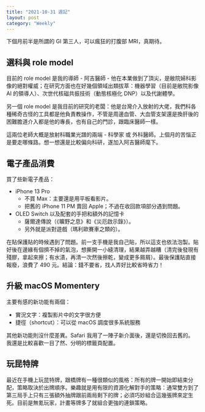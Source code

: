 ```yaml
---
title: "2021-10-31 週記"
layout: post
category: "Weekly"
---
```


下個月前半是所謂的 GI 第三人，可以瘋狂的打腹部 MRI，真期待。

## 選科與 role model

目前的 role model 是我的導師 - 阿吉醫師 - 他在本業做到了頂尖，是敝院婦科影像的絕對權威；在研究方面也在好幾個領域出類拔萃：機器學習（目前是敝院影像 AI 的領導人）、次世代核磁共振技術（動態核極化 DNP）以及代謝體學。

另一個 role model 是我目前的研究的老闆：他是台灣介入放射的大佬，我們科各種稀奇古怪的工具都是他負責教操作，不管是周邊血管、大血管支架還是換肝後的困難膽道介入都是他的專長，也有自己的門診，跟臨床醫師一樣。

這兩位老師大概是放射科職業光譜的兩端 - 科學家 或 外科醫師。上個月的苦惱正是要走哪條路。想一想還是比較偏向科研，遂加入阿吉醫師麾下。

## 電子產品消費

買了些新電子產品：

- iPhone 13 Pro
  - 不買 Max：主要還是用平板看影片。
  - 把舊的 iPhone 11 PM 賣回 Apple；不過在收回款項部分遇到問題。
- OLED Switch 以及配套的手把和額外的記憶卡
  - 薩爾達傳說（《曠野之息》和《災厄啟示錄》）。
  - 另外就是派對遊戲（瑪利歐賽車之類的）。

在貼保護貼的時候遇到了問題。前一支手機是我自己貼，所以這支也依法泡製。貼好後在邊緣有個擠不掉的氣泡，想撕開一小縫清理，結果越弄越糟（清完後發現有殘膠，拿起來擦；有水漬，再清一次然後擦乾，變成更多屑屑）。最後保護貼直接報廢，浪費了 490 元。結論：錢不要省，找人弄好比較省時省力！

## 升級 macOS Momentery

主要有感的新功能有兩個：

- 實況文字：複製影片中的文字很方便
- 捷徑（shortcut）：可以從 macOS 調度很多系統服務

其他新功能則沒什麼差異。Safari 我用了一陣子新介面後，還是切換回去舊的。我還是比較喜歡一目了然、分明的標籤頁配置。

## 玩昆特牌

最近在手機上玩昆特牌，跟橋牌有一種很類似的風格：所有的牌一開始即結束分配，策略取決於出牌順序。樂趣就是用有限的資源化解對手的策略：通常雙方到了第三局手上只有三張額外抽牌跟前兩局剩下的牌；必須巧妙組合這幾張牌來定生死。目前是無氪玩家，計畫等牌多了就組合更強的連鎖策略。
